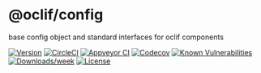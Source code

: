 @oclif/config
==============

base config object and standard interfaces for oclif components

[![Version](https://img.shields.io/npm/v/@oclif/config.svg)](https://npmjs.org/package/@oclif/config)
[![CircleCI](https://circleci.com/gh/oclif/config/tree/master.svg?style=svg)](https://circleci.com/gh/oclif/config/tree/master)
[![Appveyor CI](https://ci.appveyor.com/api/projects/status/github/oclif/config?branch=master&svg=true)](https://ci.appveyor.com/project/heroku/config/branch/master)
[![Codecov](https://codecov.io/gh/oclif/config/branch/master/graph/badge.svg)](https://codecov.io/gh/oclif/config)
[![Known Vulnerabilities](https://snyk.io/test/npm/@oclif/config/badge.svg)](https://snyk.io/test/npm/@oclif/config)
[![Downloads/week](https://img.shields.io/npm/dw/@oclif/config.svg)](https://npmjs.org/package/@oclif/config)
[![License](https://img.shields.io/npm/l/@oclif/config.svg)](https://github.com/oclif/config/blob/master/package.json)
